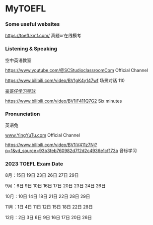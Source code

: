 # MyTOEFL

### Some useful websites

https://toefl.kmf.com/ 真题or在线模考





### Listening & Speaking

空中英语教室

https://www.youtube.com/@SCStudioclassroomCom Official Channel

https://www.bilibili.com/video/BV1gK4y147wf 场景对话 110

[豪哥仔学习星球](https://space.bilibili.com/3153090)

https://www.bilibili.com/video/BV1iF411Q7G2 Six minutes 



### Pronunciation

英语兔

www.YingYuTu.com Official Channel

https://www.bilibili.com/video/BV1iV411z7Nj?p=1&vd_source=93b3feb760982d7f2d2c4936e1cf173b 音标学习



### 2023 TOEFL Exam Date

8月：15日 19日 23日 26日 27日 29日

9月：6日 9日 10日 16日 17日 20日 23日 24日 26日

10月：10日 14日 18日 21日 22日 28日 29日

11月：1日 4日 11日 12日 15日 18日 22日 28日

12月：2日 3日 6日 9日 16日 17日 20日 26日
